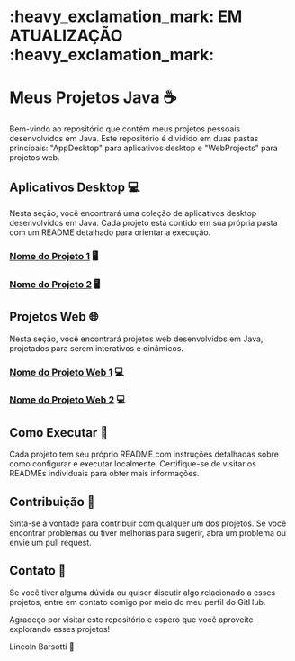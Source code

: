 <h1> :heavy_exclamation_mark: EM ATUALIZAÇÃO :heavy_exclamation_mark: </h1>

# Meus Projetos Java :coffee:

Bem-vindo ao repositório que contém meus projetos pessoais desenvolvidos em Java. Este repositório é dividido em duas pastas principais: "AppDesktop" para aplicativos desktop e "WebProjects" para projetos web.

## Aplicativos Desktop :computer:

Nesta seção, você encontrará uma coleção de aplicativos desktop desenvolvidos em Java. Cada projeto está contido em sua própria pasta com um README detalhado para orientar a execução.

### [Nome do Projeto 1](/AppDesktop/Projeto1) :desktop_computer:



### [Nome do Projeto 2](/AppDesktop/Projeto2) :desktop_computer:



## Projetos Web :globe_with_meridians:

Nesta seção, você encontrará projetos web desenvolvidos em Java, projetados para serem interativos e dinâmicos.

### [Nome do Projeto Web 1](/WebProjects/ProjetoWeb1) :computer:



### [Nome do Projeto Web 2](/WebProjects/ProjetoWeb2) :computer:



## Como Executar :rocket:

Cada projeto tem seu próprio README com instruções detalhadas sobre como configurar e executar localmente. Certifique-se de visitar os READMEs individuais para obter mais informações.

## Contribuição :handshake:

Sinta-se à vontade para contribuir com qualquer um dos projetos. Se você encontrar problemas ou tiver melhorias para sugerir, abra um problema ou envie um pull request.

## Contato :email:

Se você tiver alguma dúvida ou quiser discutir algo relacionado a esses projetos, entre em contato comigo por meio do meu perfil do GitHub.

Agradeço por visitar este repositório e espero que você aproveite explorando esses projetos!

Lincoln Barsotti :bust_in_silhouette:
